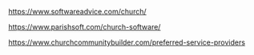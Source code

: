 https://www.softwareadvice.com/church/

https://www.parishsoft.com/church-software/

https://www.churchcommunitybuilder.com/preferred-service-providers